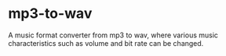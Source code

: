 # mp3-to-wav
A music format converter from mp3 to wav, where various music characteristics such as volume and bit rate can be changed.
